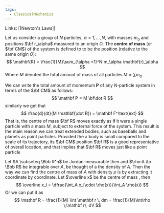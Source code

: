 ```yaml
---
tags:
  - ClassicalMechanics
---
```

Links: [[Newton's Laws]]

Let us consider a group of $N$ particles, $\alpha = 1, \dots, N$, with masses $m_\alpha$ and positions $\bf r_\alpha$  measured to an origin $O$. The **centre of mass** (or $\bf CM$) of the system is defined to to be the position (relative to the same origin $O$):
$$
\mathbf{R} = \frac{1}{M}\sum_{\alpha =1}^N m_\alpha \mathbf{r}_\alpha 
$$
Where $M$ denoted the total amount of mass of all particles $M = \sum m_\alpha$ 

We can write the total amount of momentum $\mathbf P$ of any $N$-particle system in terms of the $\bf CM$ as follows:
$$
\mathbf P = M \bf\dot R
$$
similarly we get that
$$
\frac{d}{dt}(M \mathbf{\dot R}) = \mathbf F^\text{ext}
$$
That is, the centre of mass $\bf R$ moves exactly as if it were a single particle with a mass $M$, subject to external force of the system. This result is the main reason we can treat extended bodies, such as baseballs and planets as point particles. Provided the a body is small compared to the scale of its trajectory, its $\bf CM$ position $\bf R$ is a good representative of overall location, and that implies that $\bf R$ moves just like a point particle


Let $A \subseteq \Bbb R^n$ be Jordan-measurable then and $\rho:A \to \Bbb R$ be integrable over $A$, be thought of a the density of $A$. Then the way we can find the centre of mass of $A$ with density $\rho$ is by extracting it coordinate by coordinate. Let $\overline x$ be the centre of mass , then
$$ \overline x_i = \dfrac{\int_A x_i\cdot \rho(x)}{\int_A \rho(x)} $$
Or we can put it as
$$
\mathbf R = \frac{1}{M} \int \mathbf r \, dm = \frac{1}{M}\int\rho \;\mathbf r\, dV
$$
